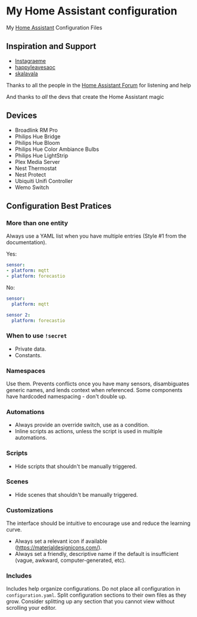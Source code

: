 # My Home Assistant configuration

My [Home Assistant](https://home-assistant.io/) Configuration Files

## Inspiration and Support

- [Instagraeme](https://github.com/Instagraeme/Home-Assistant-Configuration)
- [happyleavesaoc](https://github.com/happyleavesaoc/my-home-automation)
- [skalavala](https://github.com/skalavala/smarthome)

Thanks to all the people in the [Home Assistant Forum](https://community.home-assistant.io/) for listening and help

And thanks to *all* the devs that create the Home Assistant magic


## Devices

- Broadlink RM Pro
- Philips Hue Bridge
- Philips Hue Bloom
- Philips Hue Color Ambiance Bulbs
- Philips Hue LightStrip
- Plex Media Server
- Nest Thermostat
- Nest Protect
- Ubiquiti Unifi Controller
- Wemo Switch


## Configuration Best Pratices

### More than one entity

Always use a YAML list when you have multiple entries (Style #1 from the documentation).

Yes:
```yaml
sensor:
- platform: mqtt
- platform: forecastio
```

No:
``` yaml
sensor:
  platform: mqtt

sensor 2:
  platform: forecastio
```

### When to use `!secret`

* Private data.
* Constants.

### Namespaces

Use them. Prevents conflicts once you have many sensors, disambiguates generic names, and lends context when referenced. Some components have hardcoded namespacing - don't double up.

### Automations

* Always provide an override switch, use as a condition.
* Inline scripts as actions, unless the script is used in multiple automations.

### Scripts

* Hide scripts that shouldn't be manually triggered.

### Scenes

* Hide scenes that shouldn't be manually triggered.

### Customizations

The interface should be intuitive to encourage use and reduce the learning curve.

* Always set a relevant icon if available (https://materialdesignicons.com/).
* Always set a friendly, descriptive name if the default is insufficient (vague, awkward, computer-generated, etc).

### Includes

Includes help organize configurations. Do not place all configuration in `configuration.yaml`. Split configuration sections to their own files as they grow. Consider splitting up any section that you cannot view without scrolling your editor.
